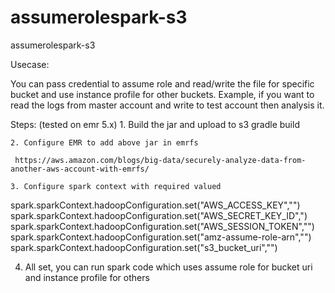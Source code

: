 # assumerolespark-s3
assumerolespark-s3

Usecase:

   You can pass credential to assume role and read/write the file for specific bucket and use instance profile for other buckets. Example, if you want to read the logs from master account and write to test account then analysis it. 
   
 
 Steps: (tested on emr 5.x)
    1. Build the jar and upload to s3 
     gradle build 
     
    2. Configure EMR to add above jar in emrfs 
     
     https://aws.amazon.com/blogs/big-data/securely-analyze-data-from-another-aws-account-with-emrfs/
    
    3. Configure spark context with required valued 
    
spark.sparkContext.hadoopConfiguration.set("AWS_ACCESS_KEY","<access key>")
spark.sparkContext.hadoopConfiguration.set("AWS_SECRET_KEY_ID","<secret key>)
spark.sparkContext.hadoopConfiguration.set("AWS_SESSION_TOKEN","<session key>")
spark.sparkContext.hadoopConfiguration.set("amz-assume-role-arn","<role need to be assumed>")
spark.sparkContext.hadoopConfiguration.set("s3_bucket_uri","<bucketuri>")

  4. All set, you can run spark code which uses assume role for bucket uri and instance profile for others 
     
    
